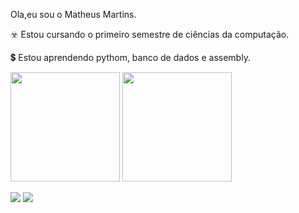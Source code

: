 Ola,eu sou o Matheus Martins.

☣️ Estou cursando o primeiro semestre de ciências da computação.

💲 Estou aprendendo pythom, banco de dados e assembly.

<div> 
<img height="175" src="https://github-readme-stats.vercel.app/api?username=matheussx061&show_icons=true&theme=dark&include_all_commits=true&count_private=true"/>
<img height="175" src="https://github-readme-stats.vercel.app/api/top-langs/?username=matheussx061&layout=compact&langs_count=16&theme=dark"/>
<div>
<div>

  <a href="https://instagram.com/matheussx.061" target="_blank"><img src="https://img.shields.io/badge/-Instagram-%23E4405F?style=for-the-badge&logo=instagram&logoColor=white" target="_blank"></a> 
  <a href="https://www.linkedin.com/in/matheus-martins-a27a63359" target="_blank"><img src="https://img.shields.io/badge/-LinkedIn-%230077B5?style=for-the-badge&logo=linkedin&logoColor=white" target="_blank"></a> 


